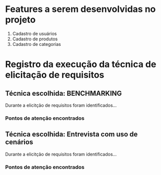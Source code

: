 # Features a serem desenvolvidas no projeto

1. Cadastro de usuários
2. Cadastro de produtos
3. Cadastro de categorias

# Registro da execução da técnica de elicitação de requisitos
## Técnica escolhida: BENCHMARKING

Durante a elicitção de requisitos foram identificados...

### Pontos de atenção encontrados

## Técnica escolhida: Entrevista com uso de cenários

Durante a elicitção de requisitos foram identificados...

### Pontos de atenção encontrados